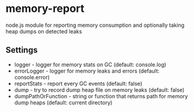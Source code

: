 # memory-report
node.js module for reporting memory consumption and optionally taking heap dumps on detected leaks

## Settings
* logger - logger for memory stats on GC (default: console.log)
* errorLogger - logger for memory leaks and errors (default: console.error)
* reportStats - report every GC events (default: false)
* dump - try to record dump heap file on memory leaks (default: false)
* dumpPathOrFunction - string or function that returns path for memory dump heaps (default: current directory)
